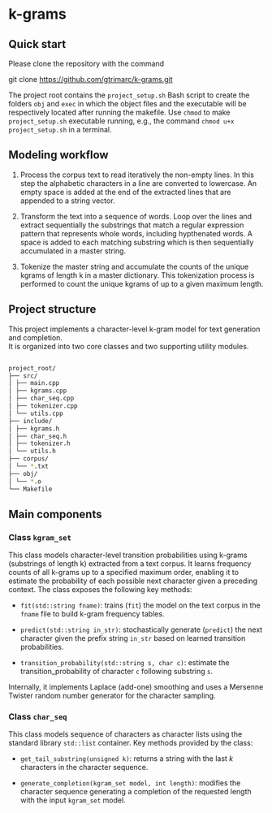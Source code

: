 # k-grams

## Quick start

Please clone the repository with the command

git clone https://github.com/gtrimarc/k-grams.git

The project root contains the `project_setup.sh` Bash script to create the 
folders `obj` and `exec` in which the object files and the executable will be 
respectively located after running the makefile. Use `chmod` to make 
`project_setup.sh` executable running, e.g., the command `chmod u+x project_setup.sh` 
in a terminal. 


## Modeling workflow

1. Process the corpus text to read iteratively the non-empty lines. 
   In this step the alphabetic characters in a line are converted to 
   lowercase. An empty space is added at the end of the extracted lines
   that are appended to a string vector.  

2. Transform the text into a sequence of words. Loop over the lines and extract 
   sequentially the substrings that match a regular expression pattern that represents 
   whole words, including hypthenated words. A space is added to each matching
   substring which is then sequentially accumulated in a master string.  

3. Tokenize the master string and accumulate the counts of the unique kgrams 
   of length k in a master dictionary. This tokenization process is performed to count
   the unique kgrams of up to a given maximum length.

## Project structure

This project implements a character-level k-gram model for text generation and completion.  
It is organized into two core classes and two supporting utility modules.

```bash

project_root/
├── src/
│ ├── main.cpp
│ ├── kgrams.cpp
│ ├── char_seq.cpp
│ ├── tokenizer.cpp
│ └── utils.cpp
├── include/
│ ├── kgrams.h
│ ├── char_seq.h
│ ├── tokenizer.h
│ └── utils.h
├── corpus/
│ └── *.txt
├── obj/
│ └── *.o
└── Makefile
```

## Main components

### Class `kgram_set`

This class models character-level transition probabilities using k-grams (substrings of length k) extracted from a text corpus. It learns frequency counts of all k-grams up to a specified maximum order, enabling it to estimate the probability of each possible next character given a preceding context. The class exposes the following key methods:

* `fit(std::string fname)`: trains (`fit`) the model on the text corpus in the `fname` file to build k-gram frequency tables.

* `predict(std::string in_str)`: stochastically generate (`predict`) the next character given the prefix string `in_str` based on learned transition probabilities.

* `transition_probability(std::string s, char c)`: estimate the transition_probability of character `c` following substring `s`.


Internally, it implements Laplace (add-one) smoothing and uses a Mersenne Twister random number generator for the character sampling.

### Class `char_seq`

This class models sequence of characters as character lists using the standard library `std::list` container. Key methods provided by the class:

* `get_tail_substring(unsigned k)`: returns a string with the last *k* characters in the character sequence.

* `generate_completion(kgram_set model, int length)`: modifies the character sequence generating a completion of the requested length with the input `kgram_set` model. 
